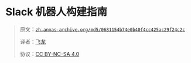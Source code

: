 # Slack 机器人构建指南

> 原文：[`zh.annas-archive.org/md5/0681154b74e0b40f4cc425ac29f24c2c`](https://zh.annas-archive.org/md5/0681154b74e0b40f4cc425ac29f24c2c)
> 
> 译者：[飞龙](https://github.com/wizardforcel)
> 
> 协议：[CC BY-NC-SA 4.0](http://creativecommons.org/licenses/by-nc-sa/4.0/)